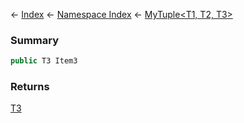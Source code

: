 ← [Index](Api-Index) ← [Namespace Index](Namespace-Index) ← [MyTuple\<T1, T2, T3>](VRage.MyTuple`3)

### Summary

```csharp
public T3 Item3
```

### Returns

[T3]()

